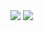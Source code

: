 <div>
    <img src="https://user-images.githubusercontent.com/81372907/189119700-776c974c-773f-402b-868d-d1865cf2b8ac.gif" style="display: inline;">
    <img src="https://github-readme-stats.vercel.app/api?username=woanmeo11&show_icons=true&theme=github_dark" style="display: inline;">
</div>
